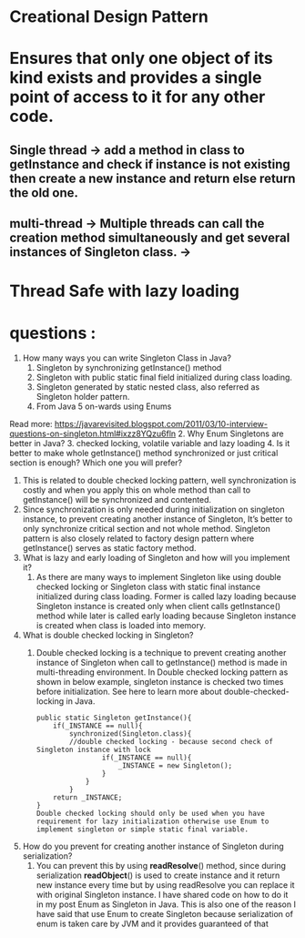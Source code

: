 # Creational Design Pattern
# Ensures that only one object of its kind exists and provides a single point of access to it for any other code.
## Single thread -> add a method in class to getInstance and check if instance is not existing then create a new instance and return else return the old one.

## multi-thread -> Multiple threads can call the creation method simultaneously and get several instances of Singleton class. ->
# Thread Safe with lazy loading


# questions :
1. How many ways you can write Singleton Class in Java?
   1. Singleton by synchronizing getInstance() method
   2. Singleton with public static final field initialized during class loading.
   3. Singleton generated by static nested class, also referred as Singleton holder pattern.
   4. From Java 5 on-wards using Enums


Read more: https://javarevisited.blogspot.com/2011/03/10-interview-questions-on-singleton.html#ixzz8YQzu6fln
2. Why Enum Singletons are better in Java?
3. checked locking, volatile variable and lazy loading
4. Is it better to make whole getInstance() method synchronized or just critical section is enough? Which one you will prefer?
   1. This is related to double checked locking pattern, well synchronization is costly and when you apply this on whole method than call to getInstance() will be synchronized and contented.
   2.  Since synchronization is only needed during initialization on singleton instance, to prevent creating another instance of Singleton, It’s better to only synchronize critical section and not whole method. Singleton pattern is also closely related to factory design pattern where getInstance() serves as static factory method.
5.  What is lazy and early loading of Singleton and how will you implement it?
    1.  As there are many ways to implement Singleton like using double checked locking or Singleton class with static final instance initialized during class loading. Former is called lazy loading because Singleton instance is created only when client calls getInstance() method while later is called early loading because Singleton instance is created when class is loaded into memory.
6.  What is double checked locking in Singleton?
    1.  Double checked locking is a technique to prevent creating another instance of Singleton when call to getInstance() method is made in multi-threading environment. In Double checked locking pattern as shown in below example, singleton instance is checked two times before initialization. See here to learn more about double-checked-locking in Java. 

            public static Singleton getInstance(){
                if(_INSTANCE == null){
                    synchronized(Singleton.class){
                    //double checked locking - because second check of Singleton instance with lock
                            if(_INSTANCE == null){
                                _INSTANCE = new Singleton();
                            }
                        }
                    }
                return _INSTANCE;
            }
            Double checked locking should only be used when you have requirement for lazy initialization otherwise use Enum to implement singleton or simple static final variable.

7. How do you prevent for creating another instance of Singleton during serialization?
   1. You can prevent this by using **readResolve**() method, since during serialization **readObject**() is used to create instance and it return new instance every time but by using readResolve you can replace it with original Singleton instance. I have shared code on how to do it in my post Enum as Singleton in Java. This is also one of the reason I have said that use Enum to create Singleton because serialization of enum is taken care by JVM and it provides guaranteed of that
 




